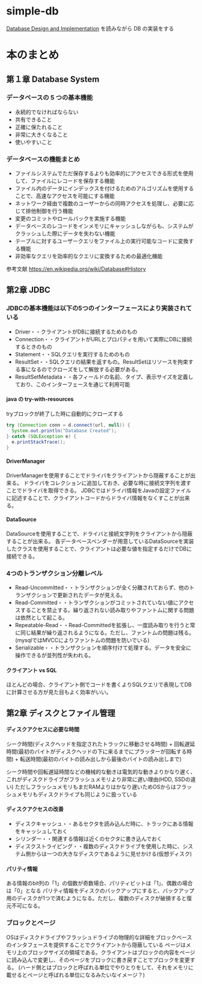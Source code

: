 # simple-db

[Database Design and Implementation](https://link.springer.com/book/10.1007/978-3-030-33836-7) を読みながら DB の実装をする

# 本のまとめ

## 第１章 Database System

### データベースの 5 つの基本機能
* 永続的でなければならない
* 共有できること
* 正確に保たれること
* 非常に大きくなること
* 使いやすいこと

### データベースの機能まとめ
* ファイルシステムでただ保存するよりも効率的にアクセスできる形式を使用して、ファイルにレコードを保存する機能
* ファイル内のデータにインデックスを付けるためのアルゴリズムを使用することで、高速なアクセスを可能にする機能
* ネットワーク経由で複数のユーザーからの同時アクセスを処理し、必要に応じて排他制御を行う機能
* 変更のコミットやロールバックを実施する機能
* データベースのレコードをインメモリにキャッシュしながらも、システムがクラッシュした際にデータを失わない機能
* テーブルに対するユーザークエリをファイル上の実行可能なコードに変換する機能
* 非効率なクエリを効率的なクエリに変換するための最適化機能

参考文献
https://en.wikipedia.org/wiki/Database#History

## 第2章 JDBC

### JDBCの基本機能は以下の5つのインターフェースにより実装されている
* Driver・・クライアントがDBに接続するためのもの
* Connection・・クライアントがURLとプロパティを用いて実際にDBに接続するときのもの
* Statement・・SQLクエリを実行するためのもの
* ResultSet・・SQLクエリの結果を返すもの。ResultSetはリソースを拘束する事になるのでクローズをして解放する必要がある。
* ResultSetMetadata・・各フィールドの名前、タイプ、表示サイズを定義しており、このインターフェースを通じて利用可能

#### java の try-with-resources

tryブロックが終了した時に自動的にクローズする
```java
try (Connection conn = d.connect(url, null)) {  
  System.out.println("Database Created");  
} catch (SQLException e) {
  e.printStackTrace();  
}
```

#### DriverManager
DriverManagerを使用することでドライバをクライアントから隠蔽することが出来る。
ドライバをコレクションに追加しておき、必要な時に接続文字列を渡すことでドライバを取得できる。
JDBCではドライバ情報をJavaの設定ファイルに記述することで、クライアントコードからドライバ情報をなくすことが出来る。

#### DataSource
DataSourceを使用することで、ドライバと接続文字列をクライアントから隠蔽することが出来る。
各データベースベンダーが用意しているDataSourceを実装したクラスを使用することで、クライアントは必要な値を指定するだけでDBに接続できる。

### 4つのトランザクション分離レベル
* Read-Uncommitted・・トランザクションが全く分離されておらず、他のトランザクションで更新されたデータが見える。
* Read-Committed・・トランザクションがコミットされていない値にアクセスすることを禁止する。繰り返されない読み取りやファントムに関する問題は依然として起こる。
* Repeatable-Read・・Read-Committedを拡張し、一度読み取りを行うと常に同じ結果が繰り返されるようになる。ただし、ファントムの問題は残る。(mysqlではMVCCによりファントムの問題を防いでいる)
* Serializable・・トランザクションを順序付けて処理する。データを安全に操作できるが並列性が失われる。

#### クライアント vs SQL
ほとんどの場合、クライアント側でコードを書くよりSQLクエリで表現してDBに計算させる方が見た目もよく効率がいい。

## 第2章 ディスクとファイル管理
#### ディスクアクセスに必要な時間
シーク時間(ディスクヘッドを指定されたトラックに移動させる時間) + 
回転遅延時間(最初のバイトがディスクヘッドの下に来るまでにプラッターが回転する時間) +
転送時間(最初のバイトの読み出しから最後のバイトの読み出しまで)

シーク時間や回転遅延時間などの機械的な動きは電気的な動きよりかなり遅く、これがディスクドライブがフラッシュメモリより非常に遅い理由(HDD, SSDの違い)
ただしフラッシュメモリもまだRAMよりはかなり遅いためOSからはフラッシュメモリもディスクドライブも同じように扱っている

#### ディスクアクセスの改善
* ディスクキャッシュ・・あるセクタを読み込んだ時に、トラックにある情報をキャッシュしておく
* シリンダー・・関連する情報は近くのセクタに書き込んでおく
* ディスクストライピング・・複数のディスクドライブを使用した時に、システム側からは一つの大きなディスクであるように見せかける(仮想ディスク)

#### パリティ情報
ある情報のbit列の「1」の個数が奇数場合、パリティビットは「1」、偶数の場合は「0」となる
パリティ情報をディスクのバックアップにすると、バックアップ用のディスクが1つで済むようになる。ただし、複数のディスクが破損すると復元不可になる。

### ブロックとページ
OSはディスクドライブやフラッシュドライブの物理的な詳細をブロックベースのインタフェースを提供することでクライアントから隠蔽している
ページはメモリ上のブロックサイズの領域である。クライアントはブロックの内容をページに読み込んで変更し、そのページをブロックに書き戻すことでブロックを変更する。
(ハード側とはブロックと呼ばれる単位でやりとりをして、それをメモリに載せるとページと呼ばれる単位になるみたいなイメージ？)

